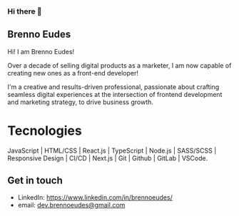 ### Hi there 👋


## Brenno Eudes

Hi! I am Brenno Eudes!

Over a decade of selling digital products as a marketer, I am now capable of creating new ones as a front-end developer!

I'm a creative and results-driven professional, passionate about crafting seamless digital experiences at the intersection of frontend development and marketing strategy, to drive business growth.

# Tecnologies
JavaScript | HTML/CSS | React.js | TypeScript | Node.js | SASS/SCSS | Responsive Design | CI/CD | Next.js | Git | Github | GitLab | VSCode.


## Get in touch
- LinkedIn: https://www.linkedin.com/in/brennoeudes/
- email: dev.brennoeudes@gmail.com
  
<!--
**brennoEudes/brennoEudes** is a ✨ _special_ ✨ repository because its `README.md` (this file) appears on your GitHub profile.

Here are some ideas to get you started:

- 🔭 I’m currently working on ...
- 🌱 I’m currently learning ...
- 👯 I’m looking to collaborate on ...
- 🤔 I’m looking for help with ...
- 💬 Ask me about ...
- 📫 How to reach me: ...
- 😄 Pronouns: ...
- ⚡ Fun fact: ...
-->
